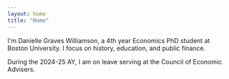 ```yaml
---
layout: home
title: "Home"
---
```


I'm Danielle Graves Williamson, a 4th year Economics PhD student at Boston University. I focus on history, education, and public finance. 

During the 2024-25 AY, I am on leave serving at the Council of Economic Advisers.